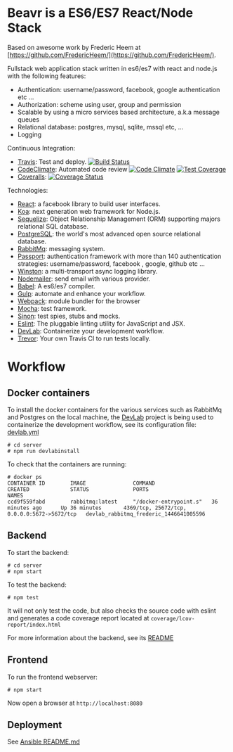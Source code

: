 Beavr is a ES6/ES7 React/Node Stack
===================================

Based on awesome work by Frederic Heem at [https://github.com/FredericHeem/](https://github.com/FredericHeem/).

Fullstack web application stack written in es6/es7 with react and node.js with the following features:

* Authentication: username/password, facebook, google authentication etc ...
* Authorization: scheme using user, group and permission  
* Scalable by using a micro services based architecture, a.k.a message queues
* Relational database: postgres, mysql, sqlite, mssql etc, ...
* Logging

Continuous Integration:

* [Travis](https://travis-ci.org/): Test and deploy. [![Build Status](https://travis-ci.org/Beavr/beavr.svg?branch=master)](https://travis-ci.org/Beavr/beavr)
* [CodeClimate](https://codeclimate.com): Automated code review [![Code Climate](https://codeclimate.com/github/Beavr/beavr/badges/gpa.svg)](https://codeclimate.com/github/Beavr/beavr)
[![Test Coverage](https://codeclimate.com/github/Beavr/beavr/badges/coverage.svg)](https://codeclimate.com/github/Beavr/beavr/coverage)
* [Coveralls](https://coveralls.io): [![Coverage Status](https://coveralls.io/repos/Beavr/beavr/badge.svg?branch=master)](https://coveralls.io/r/Beavr/beavr?branch=master)

Technologies:

* [React](https://facebook.github.io/react/): a facebook library to build user interfaces.
* [Koa](http://koajs.com/): next generation web framework for Node.js.
* [Sequelize](http://docs.sequelizejs.com/en/latest/): Object Relationship Management (ORM) supporting majors relational SQL database.
* [PostgreSQL](http://www.postgresql.org/): the world's most advanced open source relational database.
* [RabbitMq](https://www.rabbitmq.com/): messaging system.
* [Passport](http://passportjs.org/): authentication framework with more than 140 authentication strategies: username/password, facebook , google, github etc ...
* [Winston](https://github.com/winstonjs/winston): a multi-transport async logging library.
* [Nodemailer](https://github.com/andris9/Nodemailer): send email with various provider.
* [Babel](https://babeljs.io/): A es6/es7 compiler.
* [Gulp](http://gulpjs.com/): automate and enhance your workflow.
* [Webpack](http://webpack.github.io/): module bundler for the browser
* [Mocha](http://mochajs.org/): test framework.
* [Sinon](http://sinonjs.org/): test spies, stubs and mocks.
* [Eslint](http://eslint.org/): The pluggable linting utility for JavaScript and JSX.
* [DevLab](https://github.com/TechnologyAdvice/DevLab): Containerize your development workflow.
* [Trevor](https://github.com/vdemedes/trevor): Your own Travis CI to run tests locally.

# Workflow


## Docker containers

To install the docker containers for the various services such as RabbitMq and Postgres on the local machine, the [DevLab](https://github.com/TechnologyAdvice/DevLab) project is being used to containerize the development workflow, see its configuration file: [devlab.yml](server/devlab.yml)


    # cd server
    # npm run devlabinstall

To check that the containers are running:

```
# docker ps
CONTAINER ID        IMAGE               COMMAND                  CREATED             STATUS              PORTS                                         NAMES
ccd9f559fabd        rabbitmq:latest     "/docker-entrypoint.s"   36 minutes ago      Up 36 minutes       4369/tcp, 25672/tcp, 0.0.0.0:5672->5672/tcp   devlab_rabbitmq_frederic_1446641005596
```
## Backend

To start the backend:

    # cd server
    # npm start

To test the backend:

    # npm test

It will not only test the code, but also checks the source code with eslint and generates a code coverage report located at `coverage/lcov-report/index.html`

For more information about the backend, see its [README](server/README.md)

## Frontend

To run the frontend webserver:

    # npm start

Now open a browser at `http://localhost:8080`

## Deployment

See [Ansible README.md](deploy/ansible/README.md)
